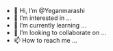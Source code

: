 - 👋 Hi, I’m @Yeganmarashi
- 👀 I’m interested in ...
- 🌱 I’m currently learning ...
- 💞️ I’m looking to collaborate on ...
- 📫 How to reach me ...

<!---
Yeganmarashi/Yeganmarashi is a ✨ special ✨ repository because its `README.md` (this file) appears on your GitHub profile.
You can click the Preview link to take a look at your changes.
--->
